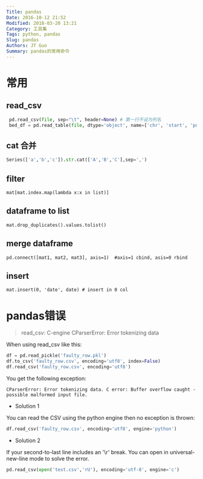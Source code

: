 ```yaml
---
Title: pandas
Date: 2016-10-12 21:52
Modified: 2018-03-20 13:21
Category: 工具集
Tags: python, pandas
Slug: pandas
Authors: JT Guo
Summary: pandas的常用命令
---
```

# 常用

## read_csv

```python
 pd.read_csv(file, sep="\t", header=None) # 第一行不设为列名
 bed_df = pd.read_table(file, dtype='object', name=['chr', 'start', 'pos', 'ref', 'alt'])
 ```

## cat 合并

```python
Series(['a','b','c']).str.cat(['A','B','C'],sep=',')
```

## filter

    mat[mat.index.map(lambda x:x in list)]

## dataframe to list

    mat.drop_duplicates().values.tolist()

## merge dataframe

    pd.connect([mat1, mat2, mat3], axis=1)  #axis=1 cbind, asis=0 rbind

## insert

    mat.insert(0, 'date', date) # insert in 0 col

# pandas错误

> read_csv: C-engine CParserError: Error tokenizing data

When using read_csv like this:

```python
df = pd.read_pickle('faulty_row.pkl')
df.to_csv('faulty_row.csv', encoding='utf8', index=False)
df.read_csv('faulty_row.csv', encoding='utf8')
```

You get the following exception:

```shell
CParserError: Error tokenizing data. C error: Buffer overflow caught - possible malformed input file.
```

+ Solution 1

You can read the CSV using the python engine then no exception is thrown:

```python
df.read_csv('faulty_row.csv', encoding='utf8', engine='python')
```

+ Solution 2

If your second-to-last line includes an '\r' break.
You can open in universal-new-line mode to solve the error.

```python
pd.read_csv(open('test.csv','rU'), encoding='utf-8', engine='c')
```